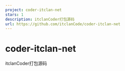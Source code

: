 ```yaml
---
project: coder-itclan-net
stars: 1
description: itclanCoder打包源码
url: https://github.com/itclanCode/coder-itclan-net
---
```


coder-itclan-net
================

itclanCoder打包源码
